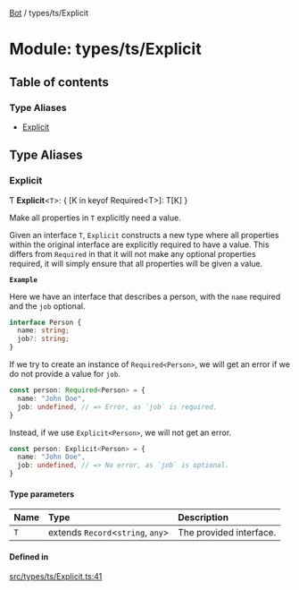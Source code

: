 [Bot](../README.md) / types/ts/Explicit

# Module: types/ts/Explicit

## Table of contents

### Type Aliases

- [Explicit](types_ts_Explicit.md#explicit)

## Type Aliases

### Explicit

Ƭ **Explicit**<`T`\>: { [K in keyof Required<T\>]: T[K] }

Make all properties in `T` explicitly need a value.

Given an interface `T`, `Explicit` constructs a new type where all properties
within the original interface are explicitly required to have a value. This
differs from `Required` in that it will not make any optional properties
required, it will simply ensure that all properties will be given a value.

**`Example`**

Here we have an interface that describes a person, with the `name` required
and the `job` optional.

```ts
interface Person {
  name: string;
  job?: string;
}
```

If we try to create an instance of `Required<Person>`, we will get an error
if we do not provide a value for `job`.

```ts
const person: Required<Person> = {
  name: "John Doe",
  job: undefined, // => Error, as `job` is required.
}
```

Instead, if we use `Explicit<Person>`, we will not get an error.

```ts
const person: Explicit<Person> = {
  name: "John Doe",
  job: undefined, // => No error, as `job` is optional.
}
```

#### Type parameters

| Name | Type | Description |
| :------ | :------ | :------ |
| `T` | extends `Record`<`string`, `any`\> | The provided interface. |

#### Defined in

[src/types/ts/Explicit.ts:41](https://github.com/Norviah/bot/blob/20927fc/src/types/ts/Explicit.ts#L41)
